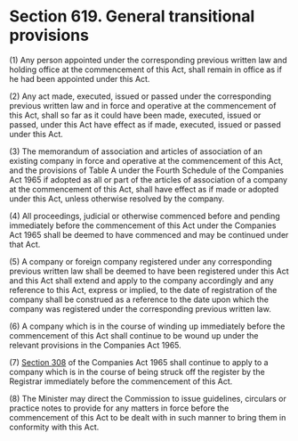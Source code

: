 # Section 619. General transitional provisions

\(1\) Any person appointed under the corresponding previous written law and holding office at the commencement of this Act, shall remain in office as if he had been appointed under this Act.

\(2\) Any act made, executed, issued or passed under the corresponding previous written law and in force and operative at the commencement of this Act, shall so far as it could have been made, executed, issued or passed, under this Act have effect as if made, executed, issued or passed under this Act.

\(3\) The memorandum of association and articles of association of an existing company in force and operative at the commencement of this Act, and the provisions of Table A under the Fourth Schedule of the Companies Act 1965 if adopted as all or part of the articles of association of a company at the commencement of this Act, shall have effect as if made or adopted under this Act, unless otherwise resolved by the company.

\(4\) All proceedings, judicial or otherwise commenced before and pending immediately before the commencement of this Act under the Companies Act 1965 shall be deemed to have commenced and may be continued under that Act.

\(5\) A company or foreign company registered under any corresponding previous written law shall be deemed to have been registered under this Act and this Act shall extend and apply to the company accordingly and any reference to this Act, express or implied, to the date of registration of the company shall be construed as a reference to the date upon which the company was registered under the corresponding previous written law.

\(6\) A company which is in the course of winding up immediately before the commencement of this Act shall continue to be wound up under the relevant provisions in the Companies Act 1965.

\(7\) [Section 308](../../part-3-management-of-company/division-5-meetings/subdivision-2-written-resolutions-of-private-companies/section-308.-sending-of-documents-relating-to-written-resolutions-by-electronic-means.md) of the Companies Act 1965 shall continue to apply to a company which is in the course of being struck off the register by the Registrar immediately before the commencement of this Act.

\(8\) The Minister may direct the Commission to issue guidelines, circulars or practice notes to provide for any matters in force before the commencement of this Act to be dealt with in such manner to bring them in conformity with this Act.


